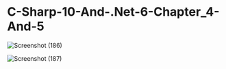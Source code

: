 # C-Sharp-10-And-.Net-6-Chapter_4-And-5

![Screenshot (186)](https://user-images.githubusercontent.com/75223567/174622408-61ed6f10-352b-4bb9-ab01-13ffb61f9e4a.png)

![Screenshot (187)](https://user-images.githubusercontent.com/75223567/174627551-531d3bbe-f6e2-4f02-aa9e-301ca3eb95b3.png)
